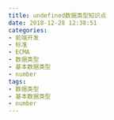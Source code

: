 ```yaml
---
title: undefined数据类型知识点
date: 2018-12-28 12:38:51
categories:
- 前端开发
- 标准
- ECMA
- 数据类型
- 基本数据类型
- number
tags:
- 数据类型
- 基本数据类型
- number
---
```


